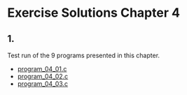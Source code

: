 # Exercise Solutions Chapter 4 #
## 1. ##
Test run of the 9 programs presented in this chapter.  
 - [program_04_01.c](Exercise_01/Program_04_01/program_04_01.c)  
 - [program_04_02.c](Exercise_01/Program_04_02/program_04_02.c)   
 - [program_04_03.c](Exercise_01/Program_04_03/program_04_03.c)   